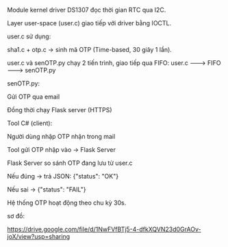 Module kernel driver DS1307 đọc thời gian RTC qua I2C.

Layer user-space (user.c) giao tiếp với driver bằng IOCTL.

user.c sử dụng:

sha1.c + otp.c → sinh mã OTP (Time-based, 30 giây 1 lần).

user.c và senOTP.py chạy 2 tiến trình, giao tiếp qua FIFO:
    user.c  --->  FIFO  --->  senOTP.py

senOTP.py:

Gửi OTP qua email

Đồng thời chạy Flask server (HTTPS)

Tool C# (client):

Người dùng nhập OTP nhận trong mail

Tool gửi OTP nhập vào → Flask Server

Flask Server so sánh OTP đang lưu từ user.c

Nếu đúng → trả JSON: {"status": "OK"}

Nếu sai → {"status": "FAIL"}

Hệ thống OTP hoạt động theo chu kỳ 30s.

sơ đồ:  

https://drive.google.com/file/d/1NwFVfBTj5-4-dfkXQVN23d0GrAOv-joX/view?usp=sharing